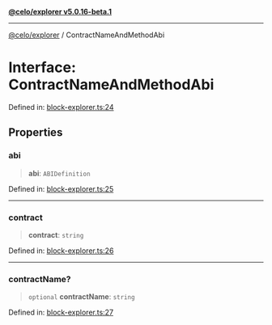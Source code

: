 [**@celo/explorer v5.0.16-beta.1**](../README.md)

***

[@celo/explorer](../README.md) / ContractNameAndMethodAbi

# Interface: ContractNameAndMethodAbi

Defined in: [block-explorer.ts:24](https://github.com/celo-org/developer-tooling/blob/master/packages/sdk/explorer/src/block-explorer.ts#L24)

## Properties

### abi

> **abi**: `ABIDefinition`

Defined in: [block-explorer.ts:25](https://github.com/celo-org/developer-tooling/blob/master/packages/sdk/explorer/src/block-explorer.ts#L25)

***

### contract

> **contract**: `string`

Defined in: [block-explorer.ts:26](https://github.com/celo-org/developer-tooling/blob/master/packages/sdk/explorer/src/block-explorer.ts#L26)

***

### contractName?

> `optional` **contractName**: `string`

Defined in: [block-explorer.ts:27](https://github.com/celo-org/developer-tooling/blob/master/packages/sdk/explorer/src/block-explorer.ts#L27)
